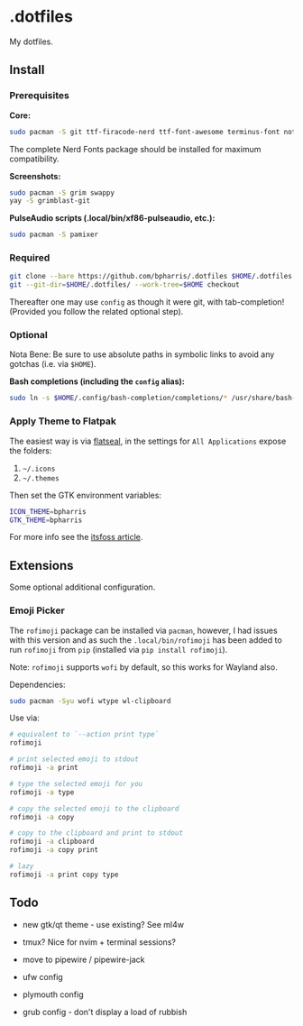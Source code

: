 # .dotfiles

My dotfiles.

## Install

### Prerequisites

**Core:**

```bash
sudo pacman -S git ttf-firacode-nerd ttf-font-awesome terminus-font noto-fonts-emoji
```

The complete Nerd Fonts package should be installed for maximum compatibility.

**Screenshots:**

```bash
sudo pacman -S grim swappy
yay -S grimblast-git
```

**PulseAudio scripts (.local/bin/xf86-pulseaudio, etc.):**

```bash
sudo pacman -S pamixer
```

### Required

```bash
git clone --bare https://github.com/bpharris/.dotfiles $HOME/.dotfiles
git --git-dir=$HOME/.dotfiles/ --work-tree=$HOME checkout
```

Thereafter one may use `config` as though it were git, with tab-completion!
(Provided you follow the related optional step).

### Optional

Nota Bene:
Be sure to use absolute paths in symbolic links to avoid any gotchas (i.e. via
`$HOME`).

**Bash completions (including the `config` alias):**

```bash
sudo ln -s $HOME/.config/bash-completion/completions/* /usr/share/bash-completion/completions/
```

### Apply Theme to Flatpak

The easiest way is via
[flatseal](https://flathub.org/apps/details/com.github.tchx84.Flatseal), in the
settings for `All Applications` expose the folders:

1. `~/.icons`
1. `~/.themes`

Then set the GTK environment variables:

```sh
ICON_THEME=bpharris
GTK_THEME=bpharris
```

For more info see the
[itsfoss article](https://itsfoss.com/flatpak-app-apply-theme/).

## Extensions

Some optional additional configuration.

### Emoji Picker

The `rofimoji` package can be installed via `pacman`, however, I had issues with
this version and as such the `.local/bin/rofimoji` has been added to run
`rofimoji` from `pip` (installed via `pip install rofimoji`).

Note:
`rofimoji` supports `wofi` by default, so this works for Wayland also.

Dependencies:

```bash
sudo pacman -Syu wofi wtype wl-clipboard
```

Use via:

```bash
# equivalent to `--action print type`
rofimoji

# print selected emoji to stdout
rofimoji -a print

# type the selected emoji for you
rofimoji -a type

# copy the selected emoji to the clipboard
rofimoji -a copy

# copy to the clipboard and print to stdout
rofimoji -a clipboard
rofimoji -a copy print

# lazy
rofimoji -a print copy type
```

## Todo

- new gtk/qt theme - use existing?
  See ml4w

- tmux?
  Nice for nvim + terminal sessions?

- move to pipewire / pipewire-jack

- ufw config

- plymouth config

- grub config - don't display a load of rubbish
